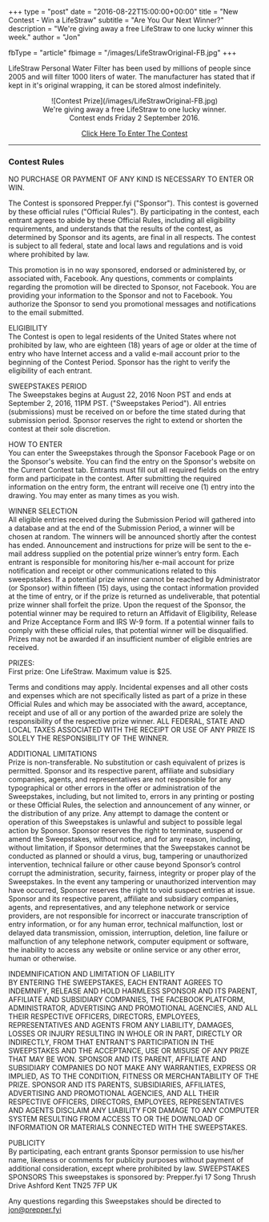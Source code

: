 +++
type = "post"
date = "2016-08-22T15:00:00+00:00"
title = "New Contest - Win a LifeStraw"
subtitle = "Are You Our Next Winner?"
description = "We're giving away a free LifeStraw to one lucky winner this week."
author = "Jon"   

fbType = "article"
fbimage = "/images/LifeStrawOriginal-FB.jpg"
+++

<p>
LifeStraw Personal Water Filter has been used by millions of people since 2005 and will filter 1000 liters of water.
The manufacturer has stated that if kept in it's original wrapping, it can be stored almost indefinitely.
</p>

<center>![Contest Prize](/images/LifeStrawOriginal-FB.jpg)</center>

<div align="center" class="main-explain-area jumbotron">
	We're giving away a free LifeStraw to one lucky winner.   
	</br>
	Contest ends Friday 2 September 2016.
	<p>
    	<a class="btn btn-success btn-lg get-started-btn" href="http://win.prepper.fyi/lp/15680/lifestraw">Click Here To Enter The Contest</a>
	</p>
</div>
   
   
---
   
   
### Contest Rules

NO PURCHASE OR PAYMENT OF ANY KIND IS NECESSARY TO ENTER OR WIN.

The Contest is sponsored Prepper.fyi ("Sponsor"). This contest is governed by these official rules ("Official Rules"). By participating in the contest, each entrant agrees to abide by these Official Rules, including all eligibility requirements, and understands that the results of the contest, as determined by Sponsor and its agents, are final in all respects. The contest is subject to all federal, state and local laws and regulations and is void where prohibited by law.

This promotion is in no way sponsored, endorsed or administered by, or associated with, Facebook. Any questions, comments or complaints regarding the promotion will be directed to Sponsor, not Facebook. You are providing your information to the Sponsor and not to Facebook. You authorize the Sponsor to send you promotional messages and notifications to the email submitted.

ELIGIBILITY  
The Contest is open to legal residents of the United States where not prohibited by law, who are eighteen (18) years of age or older at the time of entry who have Internet access and a valid e-mail account prior to the beginning of the Contest Period. Sponsor has the right to verify the eligibility of each entrant.

SWEEPSTAKES PERIOD  
The Sweepstakes begins at August 22, 2016 Noon PST and ends at September 2, 2016, 11PM PST. ("Sweepstakes Period"). All entries (submissions) must be received on or before the time stated during that submission period. Sponsor reserves the right to extend or shorten the contest at their sole discretion.

HOW TO ENTER  
You can enter the Sweepstakes through the Sponsor Facebook Page or on the Sponsor's website. You can find the entry on the Sponsor's website on the Current Contest tab. Entrants must fill out all required fields on the entry form and participate in the contest. After submitting the required information on the entry form, the entrant will receive one (1) entry into the drawing.
You may enter as many times as you wish.

WINNER SELECTION  
All eligible entries received during the Submission Period will gathered into a database and at the end of the Submission Period, a winner will be chosen at random.
The winners will be announced shortly after the contest has ended. Announcement and instructions for prize will be sent to the e-mail address supplied on the potential prize winner’s entry form. Each entrant is responsible for monitoring his/her e-mail account for prize notification and receipt or other communications related to this sweepstakes. If a potential prize winner cannot be reached by Administrator (or Sponsor) within fifteen (15) days, using the contact information provided at the time of entry, or if the prize is returned as undeliverable, that potential prize winner shall forfeit the prize. Upon the request of the Sponsor, the potential winner may be required to return an Affidavit of Eligibility, Release and Prize Acceptance Form and IRS W-9 form. If a potential winner fails to comply with these official rules, that potential winner will be disqualified. Prizes may not be awarded if an insufficient number of eligible entries are received.

PRIZES:  
First prize: One LifeStraw. Maximum value is $25.

Terms and conditions may apply. Incidental expenses and all other costs and expenses which are not specifically listed as part of a prize in these Official Rules and which may be associated with the award, acceptance, receipt and use of all or any portion of the awarded prize are solely the responsibility of the respective prize winner. ALL FEDERAL, STATE AND LOCAL TAXES ASSOCIATED WITH THE RECEIPT OR USE OF ANY PRIZE IS SOLELY THE RESPONSIBILITY OF THE WINNER.

ADDITIONAL LIMITATIONS  
Prize is non-transferable. No substitution or cash equivalent of prizes is permitted. Sponsor and its respective parent, affiliate and subsidiary companies, agents, and representatives are not responsible for any typographical or other errors in the offer or administration of the Sweepstakes, including, but not limited to, errors in any printing or posting or these Official Rules, the selection and announcement of any winner, or the distribution of any prize. Any attempt to damage the content or operation of this Sweepstakes is unlawful and subject to possible legal action by Sponsor. Sponsor reserves the right to terminate, suspend or amend the Sweepstakes, without notice, and for any reason, including, without limitation, if Sponsor determines that the Sweepstakes cannot be conducted as planned or should a virus, bug, tampering or unauthorized intervention, technical failure or other cause beyond Sponsor’s control corrupt the administration, security, fairness, integrity or proper play of the Sweepstakes. In the event any tampering or unauthorized intervention may have occurred, Sponsor reserves the right to void suspect entries at issue. Sponsor and its respective parent, affiliate and subsidiary companies, agents, and representatives, and any telephone network or service providers, are not responsible for incorrect or inaccurate transcription of entry information, or for any human error, technical malfunction, lost or delayed data transmission, omission, interruption, deletion, line failure or malfunction of any telephone network, computer equipment or software, the inability to access any website or online service or any other error, human or otherwise.

INDEMNIFICATION AND LIMITATION OF LIABILITY  
BY ENTERING THE SWEEPSTAKES, EACH ENTRANT AGREES TO INDEMNIFY, RELEASE AND HOLD HARMLESS SPONSOR AND ITS PARENT, AFFILIATE AND SUBSIDIARY COMPANIES, THE FACEBOOK PLATFORM, ADMINISTRATOR, ADVERTISING AND PROMOTIONAL AGENCIES, AND ALL THEIR RESPECTIVE OFFICERS, DIRECTORS, EMPLOYEES, REPRESENTATIVES AND AGENTS FROM ANY LIABILITY, DAMAGES, LOSSES OR INJURY RESULTING IN WHOLE OR IN PART, DIRECTLY OR INDIRECTLY, FROM THAT ENTRANT’S PARTICIPATION IN THE SWEEPSTAKES AND THE ACCEPTANCE, USE OR MISUSE OF ANY PRIZE THAT MAY BE WON. SPONSOR AND ITS PARENT, AFFILIATE AND SUBSIDIARY COMPANIES DO NOT MAKE ANY WARRANTIES, EXPRESS OR IMPLIED, AS TO THE CONDITION, FITNESS OR MERCHANTABILITY OF THE PRIZE. SPONSOR AND ITS PARENTS, SUBSIDIARIES, AFFILIATES, ADVERTISING AND PROMOTIONAL AGENCIES, AND ALL THEIR RESPECTIVE OFFICERS, DIRECTORS, EMPLOYEES, REPRESENTATIVES AND AGENTS DISCLAIM ANY LIABILITY FOR DAMAGE TO ANY COMPUTER SYSTEM RESULTING FROM ACCESS TO OR THE DOWNLOAD OF INFORMATION OR MATERIALS CONNECTED WITH THE SWEEPSTAKES.

PUBLICITY  
By participating, each entrant grants Sponsor permission to use his/her name, likeness or comments for publicity purposes without payment of additional consideration, except where prohibited by law.
SWEEPSTAKES SPONSORS
This sweepstakes is sponsored by:
Prepper.fyi
17 Song Thrush Drive
Ashford
Kent
TN25 7FP
UK

Any questions regarding this Sweepstakes should be directed to jon@prepper.fyi
